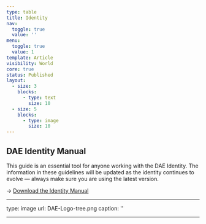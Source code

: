 ```yaml
---
type: table
title: Identity
nav:
  toggle: true
  value: ''
menu:
  toggle: true
  value: 1
template: Article
visibility: World
core: true
status: Published
layout:
  - size: 3
    blocks:
      - type: text
        size: 10
  - size: 5
    blocks:
      - type: image
        size: 10
---
```


## DAE Identity Manual
This guide is an essential tool for anyone working with the DAE Identity. The information in these guidelines will be updated as the identity continues to evolve — always make sure you are using the latest version.

→ [Download the Identity Manual](https://designacademyeindhoven.sharepoint.com/:b:/s/MediaforWebsite/EVMc9xsoC4NFjKDg7KZWY8sBwGhnipriDsjwYYFOQWzHaw?e=GmotrR)

---

type: image
url: DAE-Logo-tree.png
caption: ''

---
